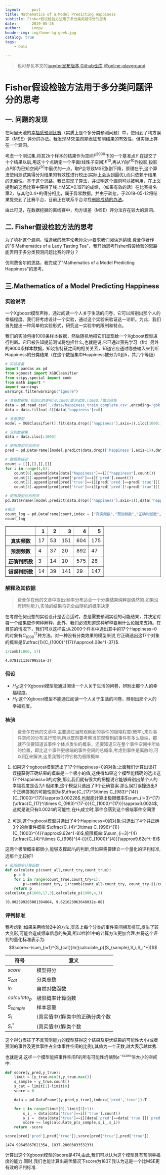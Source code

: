 ```yaml
---
layout:     post
title: Mathematics of a Model Predicting Happiness
subtitle: Fisher假设检验方法用于多分类问题评分的思考
date:       2019-05-28
author:     Loopy
header-img: img/home-bg-geek.jpg
catalog: true
tags:
    - Data

---
```


<script type="text/x-mathjax-config">
  MathJax.Hub.Config({
    tex2jax: {
      inlineMath: [ ['$','$'], ['\\(','\\)'] ],
      processEscapes: true
    }
  });
  </script>
<script type="text/javascript" async src="//cdn.mathjax.org/mathjax/latest/MathJax.js?config=TeX-MML-AM_CHTML">
</script>

> 也可参见本文的[jupyter发布版本](http://file.loopy.tech/release/FisherScore.html),[Github仓库](https://github.com/loopyme/AliTianChi/blob/master/多分类_幸福度/Fisher假设检验方法用于多分类问题评分的思考.ipynb),或[online-playground](http://jupyter.loopy.tech:8888/notebooks/Fisher假设检验方法用于多分类问题评分的思考.ipynb)

# Fisher假设检验方法用于多分类问题评分的思考

## 一. 问题的发现
在阿里天池的[幸福感预测比赛](https://tianchi.aliyun.com/competition/entrance/231702/introduction?spm=5176.12281949.1003.6.493e2448kC12t6)（实质上是个多分类预测问题）中，使用到了均方误差（MSE）评分的办法。我发现MSE虽然能表征预测结果的有效性，但实际上存在一个漏洞。

考虑一个测试集,将其2k个样本的结果作为空间$F^{2000}$下的一个基准点$Y$.在提交了十个结果以后,用这十个点确定一个平面(线性子空间)$F^{10}$,再从$Y$向$F^{10}$作投影,投影点$P$即为已知空间$F^{10}$中最优的一点。取$P$会导致MSE急剧下降，原理在于,这个算法使用测试集得分对结果的有效性进行校正(实际上会达到最优),而只依赖于结果的无偏性。基于这个思路，我已实现了算法，并证明这个漏洞可以被利用，在上文提到的这场比赛中获得了线上MSE=0.1971的成绩，（如果有效的话）在比赛排名第2，与其他0.4+的得分相比，属于异常数据。并由于疏忽，于2019-05-12将结果提交到了比赛平台，目前正在联系平台寻找[删除成绩的办法](https://tianchi.aliyun.com/forum/issueDetail?spm=5176.12586969.1002.36.52a16cd0kzuT2n&postId=58688)。

由此可见，在数据挖掘的离线赛中，均方误差（MSE）评分法存在较大的漏洞。

## 二. Fisher假设检验方法的思考
为了填补这个漏洞，恰逢我的概率论老师荣sir要求我们阅读罗纳德.费舍尔著作的"6 Mathematics of a Lady Tasting Tea"，我开始思考Fisher假设检验的思路能否用于多分类预测问题比赛的评分？

仿照费舍尔的思路，我完成了"Mathematics of a Model Predicting Happiness"的思考。
## 三.Mathematics of a Model Predicting Happiness
### 实验说明
一个Xgboost模型声称，通过阅读一个人关于生活的问卷，它可以辨别出那个人的幸福程度。我们将考虑设计一个实验，通过这个实验来验证这一论断。为此，我们首先提出一种简单的实验形式，研究这一实验中的限制和特点。

我们的实验包括1000条样本数据，然后随机地把它们呈现给一个Xgboost模型进行判断。它已被告知提前测试将包括什么,也就是说,它已通过预先学习（fit）另外的9000条样本数据，知晓各特征之间的相关关系，知道它应通过哪些输入来判断Happiness的分类结果（在这个数据集中Happiness被分为0到5，共六个等级）



```python
# 实验准备
import pandas as pd
from xgboost import XGBClassifier
from scipy.special import comb
from math import *
import warnings
warnings.filterwarnings("ignore")

# 准备数据集:我简化的使用[0:1000]做测试集,[1000:]做训练集
data = pd.read_csv('./data/happiness_train_complete.csv',encoding='gbk').drop(['survey_time',"property_other","invest_other","edu_other"],axis=1)
data = data.fillna(-8)[data['happiness']>=0]

# 准备模型
model = XGBClassifier().fit(data.drop(['happiness'],axis=1).iloc[1000:],data["happiness"].iloc[1000:])

# 分割数据集
data = data.iloc[:1000]

# 使用模型作出预测
pred = pd.DataFrame([model.predict(data.drop(['happiness'],axis=1)),data['happiness']],index=['pred','true']).T

# 数据集描述
count = [[],[],[],[]]
for i in range(1,6):
    count[0].append(data[data["happiness"]==i]["happiness"].count())
    count[1].append(pred[pred['pred']==i]['pred'].count())
    count[2].append(pred[pred['true']==i][pred['pred']==pred['true']]['pred'].count())
    count[3].append(pred[pred['true']==i][pred['pred']!=pred['true']]['pred'].count())

# 使用模型作出预测
pd.DataFrame([model.predict(data.drop(['happiness'],axis=1)),data['happiness']],index=['pred','true'])

#输出
count_log = pd.DataFrame(count,index = ["真实频数","预测频数","正确判断数","错误判断数"],columns = [1,2,3,4,5])
count_log
```




<div>
<style scoped>
    .dataframe tbody tr th:only-of-type {
        vertical-align: middle;
    }

    .dataframe tbody tr th {
        vertical-align: top;
    }

    .dataframe thead th {
        text-align: right;
    }
</style>
<table border="1" class="dataframe">
  <thead>
    <tr style="text-align: right;">
      <th></th>
      <th>1</th>
      <th>2</th>
      <th>3</th>
      <th>4</th>
      <th>5</th>
    </tr>
  </thead>
  <tbody>
    <tr>
      <th>真实频数</th>
      <td>17</td>
      <td>53</td>
      <td>151</td>
      <td>604</td>
      <td>175</td>
    </tr>
    <tr>
      <th>预测频数</th>
      <td>4</td>
      <td>37</td>
      <td>20</td>
      <td>892</td>
      <td>47</td>
    </tr>
    <tr>
      <th>正确判断数</th>
      <td>3</td>
      <td>14</td>
      <td>10</td>
      <td>575</td>
      <td>28</td>
    </tr>
    <tr>
      <th>错误判断数</th>
      <td>14</td>
      <td>39</td>
      <td>141</td>
      <td>29</td>
      <td>147</td>
    </tr>
  </tbody>
</table>
</div>



### 解释及其依据

> 费舍尔在他的文章中提出:频率分布适合一个分类结果纯粹是偶然的.如果没有辨别能力,实验的结果将完全由随机的概率决定

在考虑任何设想的实验设计是否合适时，总是需要预测实验的可能结果，并决定对每一个结果应作何种解释。此外，我们必须知道这种解释要用什么论据来支持。在目前的情况下，我们可以这样说:从2000个样本中选出其中的17个Happiness=0的对象有$C_{1000}^{17}$种方法。对一种没有分类效果的模型来说,它正确选出这17个对象的概率是$\dfrac{1}{C_{1000}^{17}}\approx4.08e^{-37}$.


```python
1/comb(1000, 17)

```




    4.078121130799551e-37



### 假设
 - $H_0$:这个Xgboost模型能通过阅读一个人关于生活的问卷，辨别出那个人的幸福程度。
 - $H_1$:这个Xgboost模型不能通过阅读一个人关于生活的问卷，辨别出那个人的幸福程度。

### 检验

> 费舍尔在他的文章中,主要通过当前观察到的事件的极端程度(概率),来对事件空间的分布进行预测,所以既然要考察当前观察到的事件有多么极端，那就不仅要知道该事件个体点发生的概率，还要知道它在整个事件空间中所处的位置，即比这个事件更极端的事件空间的总概率,考虑到事件是离散的,可以用$\sum$来解决,这里我暂时将它称为极限概率

1. 如果这个xgboost模型选出了17个Happiness=0的对象:上面我们计算出误打误撞获得正确结果的概率是一个极小的值,这使得如果这个模型能精确的选出这17个Happiness=0的对象,那么我们就有很大的把握说它能够辨别出某个人的幸福程度是否为1.但如果,这个模型只选出了3个正确答案.那么误打误撞选出3个正确答案的可能性则为:$\dfrac{C_{17}^3\times C_{983}^{14}}{C_{1000}^{17}}\approx0.00228$,也就能计算出极限概率$\sum_{i=3}^{17}{\dfrac{C_{17}^i\times C_{983}^{17-i}}{C_{1000}^{17}}}\approx0.0024$,这就是说只有0.0024的可能性,在$H_1$成立时,事件会落到这个极端事件空间里

2. 可是,这个xgboost模型只选出了4个Happiness=0的对象:只选出了4个并正确3个的单事件概率:$\dfrac{C_{4}^3\times C_{996}^{1}}{C_{1000}^{4}}\approx9.62e^{-8}$,极限概率:$\sum_{i=3}^{4}{\dfrac{C_{4}^i\times C_{996}^{4-i}}{C_{1000}^{4}}}\approx9.62e^{-8}$

这两个极限概率都很小,能够支撑起$H_1$的判断,但如果需要建立一个量化的评判标准,选那个比较好?




```python
# 极限概率计算函数
def calculate_p(count_all,count_try,count_true):
    p = 0
    for i in range(count_true,count_try+1):
        p+=comb(count_try, i)*comb(count_all-count_try, count_try-i)/comb(count_all, count_try)
    return p
calculate_p(1000,17,3),calculate_p(1000,4,3)
```




    (0.002399205081394864, 9.621623963648032e-08)



### 评判标准

我考虑到:如果采用检验2中的方法,实质上每个分类的事件空间相互挤压,发生了较大变形,可能会造成频率信息的失真,所以检验1中的计算方法更加合理.并将这个评判的量化标准表示为:$$score=-\sum_{i=1}^{S_{cat}}ln({calculate_p}(S_{sample},S_i,S_i^*))$$

符号|意义|
---|---|
$score$|模型得分
$S_{cat}$|分类总数
$ln$|自然对数函数
${calculate_p}$|极限概率计算函数
$S_{sample}$|样本容量
$S_i$|(真实值中)第i类中的正确分类个数
$S_i^*$|(真实值中)第i类个数

这个得分表征了不具预测能力的模型获得这个结果及更优结果的可能性大小(或者预测的事件及更优事件占全体事件空间的比例),其值为一个正数,越大表示越优秀.

也就是说,这样一个模型能把事件空间$F$的所有可能性坍缩到$e^{-score}$倍大小的空间中.


```python
def score(y_pred,y_true):
    limit = [y_true.min(),y_true.max()]
    s_sample = y_true.count()
    s_cat = limit[1]-limit[0]
    score = 0

    data = pd.DataFrame([y_pred,y_true],index=['pred','true']).T

    for i in range(limit[0],limit[1]+1):
        s_i_ = data[data['true']==i]['true'].count()
        s_i =  data[data['true']==i][data['pred']==data['true']]['pred'].count()
        score += log(calculate_p(s_sample,s_i_,s_i))
    return -score
```


```python
score(pred['pred'],pred['true']),score(pred['true'],pred['true'])
```




    (474.99645867621354, 1837.2800383353233)



计算出这个Xgboost模型的score是474,由此,我们可以认为这个模型具有预测幸福度的能力.同时,我们也能计算出最优情况下score为1837.我认为这是一个比MSE更有效的评判标准.
